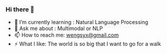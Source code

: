 ### Hi there 👋

- 🌱 I’m currently learning : Natural Language Processing
- 💬 Ask me about : Multimodal or NLP
- 📫 How to reach me: wengsyx@gmail.com
- ⚡ What I like: The world is so big that I want to go for a walk
